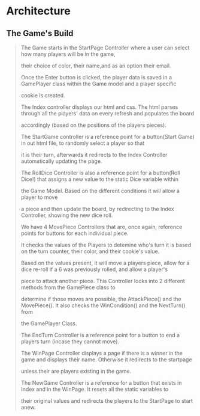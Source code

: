 # Architecture
## The Game's Build
>
>The Game starts in the StartPage Controller where a user can select how many players will be in the game,
>
>their choice of color, their name,and as an option their email. 
>
>Once the Enter button is clicked, the player data is saved in a GamePlayer class within the Game model and a player specific
>
>cookie is created.
>
>The Index controller displays our html and css. The html parses through all the players' data on every refresh and populates the board
>
>accordingly (based on the positions of the players pieces). 
>
>The StartGame controller is a reference point for a button(Start Game) in out html file, to randomly select a player so that
>
>it is their turn, afterwards it redirects to the Index Controller automatically updating the page.
>
>The RollDice Controller is also a reference point for a button(Roll Dice!) that assigns a new value to the static Dice variable within
>
>the Game Model. Based on the different conditions it will allow a player to move 
>
>a piece and then update the board, by redirecting to the Index Controller, showing the new dice roll.
>
>We have 4 MovePiece Controllers that are, once again, reference points for buttons for each individual piece.
>
>It checks the values of the Players to detemine who's turn it is based on the turn counter, their color, and their cookie's value.
>
>Based on the values present, it will move a players piece, allow for a dice re-roll if a 6 was previously rolled, and allow a player's
>
>piece to attack another piece. This Controller looks into 2 different methods from the GamePiece class to 
>
>determine if those moves are possible, the AttackPiece() and the MovePiece(). It also checks the WinCondition() and the NextTurn() from 
>
>the GamePlayer Class.
>
>The EndTurn Controller is a reference point for a button to end a players turn (incase they cannot move).
>
>The WinPage Controller displays a page if there is a winner in the game and displays their name. Otherwise it redirects to the startpage
>
>unless their are players existing in the game.
>
>The NewGame Controller is a reference for a button that exists in Index and in the WinPage. It resets all the static variables to 
>
>their original values and redirects the players to the StartPage to start anew.




